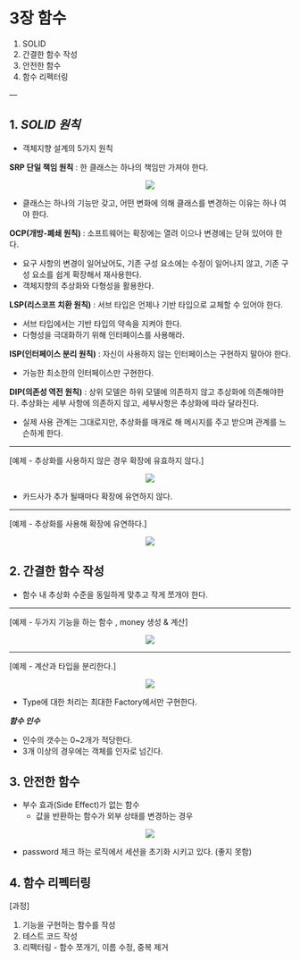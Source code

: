 # 3장 함수

1.  SOLID
2. 간결한 함수 작성
3. 안전한 함수
4. 함수 리펙터링

—

## 1. ***SOLID  원칙***

- 객체지향 설계의 5가지 원칙


**SRP 단일 책임 원칙** : 한 클래스는 하나의 책임만 가져야 한다.

<p align="center">
  <img src="https://user-images.githubusercontent.com/80144039/167747704-25393b72-3ef7-4aef-ba75-47693c98bab8.png" />
</p>

 
- 클래스는 하나의 기능만 갖고, 어떤 변화에 의해 클래스를 변경하는 이유는 하나 여야 한다.

**OCP(개방-폐쇄 원칙)** : 소프트웨어는 확장에는 열려 이으나 변경에는 닫혀 있어야 한다.

- 요구 사항의 변경이 일어났어도, 기존 구성 요소에는 수정이 일어나지 않고, 기존 구성 요소를 쉽게 확장해서 재사용한다.
- 객체지향의 추상화와 다형성을 활용한다.

**LSP(리스코프 치환 원칙)** : 서브 타입은 언제나 기반 타입으로 교체할 수 있어야 한다.

- 서브 타입에서는 기반 타입의 약속을 지켜야 한다.
- 다형성을 극대화하기 위해 인터페이스를 사용해라.

**ISP(인터페이스 분리 원칙)** : 자신이 사용하지 않는 인터페이스는 구현하지 말아야 한다.

- 가능한 최소한의 인터페이스만 구현한다.

**DIP(의존성 역전 원칙)** : 상위 모델은 하위 모델에 의존하지 않고 추상화에 의존해야한다. 추상화는 세부 사항에 의존하지 않고, 세부사항은 추상화에 따라 달라진다.

- 실제 사용 관계는 그대로지만, 추상화를 매개로 해 메시지를 주고 받으며 관계를 느슨하게 한다.

 
 ---

[예제 - 추상화를 사용하지 않은 경우 확장에 유효하지 않다.]


<p align="center">
  <img src="https://user-images.githubusercontent.com/80144039/167747746-ab0b36b8-92cd-4b6c-a9bf-fdc881253ca5.png" />
</p>

- 카드사가 추가 될때마다 확장에 유연하지 않다.



---
[예제 - 추상화를 사용해 확장에 유연하다.]


<p align="center">
  <img src="https://user-images.githubusercontent.com/80144039/167747767-53d9bb68-4158-4811-9e12-f3ee77eaddfa.png"/>
</p>


## 2. 간결한 함수 작성

- 함수 내 추상화 수준을 동일하게 맞추고 작게 쪼개야 한다.
          

--- 
[예제 - 두가지 기능을 하는 함수 , money 생성 & 계산]

<p align="center">
  <img src="https://user-images.githubusercontent.com/80144039/167747796-b16c7716-e2b4-4654-8516-1f6179cd1f0a.png"/>
</p>

---
[예제 - 계산과 타입을 분리한다.]
                                                                                                                  
<p align="center">
  <img src="https://user-images.githubusercontent.com/80144039/167747833-f62da75f-f377-4e68-a388-416464fc3f40.png">
</p>
                                                                                                                  
- Type에 대한 처리는 최대한 Factory에서만 구현한다.
                                                                                                                  
                                                                                                                  

***함수 인수***

- 인수의 갯수는 0~2개가 적당한다.
- 3개 이상의 경우에는 객체를 인자로 넘긴다.

## 3. 안전한 함수

- 부수 효과(Side Effect)가 없는 함수
    - 값을 반환하는 함수가 외부 상태를 변경하는 경우
    
<p align="center">
  <img src="https://user-images.githubusercontent.com/80144039/167747862-c0f3abeb-a8c4-4143-b024-c9b72525c051.png">
</p>
                                                                                                                  
- password 체크 하는 로직에서 세션을 초기화 시키고 있다. (좋지 못함)

## 4. 함수 리펙터링

[과정]

1. 기능을 구현하는 함수를 작성 
2. 테스트 코드 작성 
3. 리팩터링 - 함수 쪼개기, 이름 수정, 중복 제거
